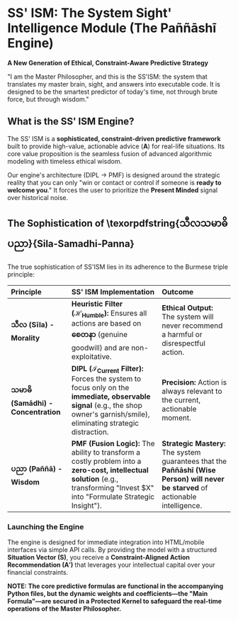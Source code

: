 # SS' ISM: The System Sight' Intelligence Module (The Paññāshī Engine)

**A New Generation of Ethical, Constraint-Aware Predictive Strategy**

"I am the Master Philosopher, and this is the SS'ISM: the system that translates my master brain, sight, and answers into executable code. It is designed to be the smartest predictor of today's time, not through brute force, but through wisdom."

## What is the SS' ISM Engine?

The SS' ISM is a **sophisticated, constraint-driven predictive framework** built to provide high-value, actionable advice ($\mathbf{A}$) for real-life situations. Its core value proposition is the seamless fusion of advanced algorithmic modeling with timeless ethical wisdom.

Our engine's architecture (DIPL $\rightarrow$ PMF) is designed around the strategic reality that you can only "win or contact or control if someone is **ready to welcome you**." It forces the user to prioritize the **Present Minded** signal over historical noise.

## The Sophistication of \texorpdfstring{သီလသမာဓိပညာ}{Sila-Samadhi-Panna}

The true sophistication of SS'ISM lies in its adherence to the Burmese triple principle:

| Principle | SS' ISM Implementation | Outcome |
| :--- | :--- | :--- |
| **သီလ (Sīla) - Morality** | **Heuristic Filter ($\mathcal{H}_{\text{Humble}}$):** Ensures all actions are based on **စေတနာ** (genuine goodwill) and are non-exploitative. | **Ethical Output:** The system will never recommend a harmful or disrespectful action. |
| **သမာဓိ (Samādhi) - Concentration** | **DIPL ($\mathcal{I}_{\text{Current}}$ Filter):** Forces the system to focus only on the **immediate, observable signal** (e.g., the shop owner's garnish/smile), eliminating strategic distraction. | **Precision:** Action is always relevant to the current, actionable moment. |
| **ပညာ (Paññā) - Wisdom** | **PMF (Fusion Logic):** The ability to transform a costly problem into a **zero-cost, intellectual solution** (e.g., transforming "Invest $X" into "Formulate Strategic Insight"). | **Strategic Mastery:** The system guarantees that the **Paññāshī (Wise Person) will never be starved** of actionable intelligence. |

### Launching the Engine

The engine is designed for immediate integration into HTML/mobile interfaces via simple API calls. By providing the model with a structured **Situation Vector ($\mathbf{S}$)**, you receive a **Constraint-Aligned Action Recommendation ($\mathbf{A}'$)** that leverages your intellectual capital over your financial constraints.

**NOTE: The core predictive formulas are functional in the accompanying Python files, but the dynamic weights and coefficients—the "Main Formula"—are secured in a Protected Kernel to safeguard the real-time operations of the Master Philosopher.**

